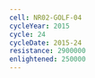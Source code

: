 ```yaml
---
cell: NR02-GOLF-04
cycleYear: 2015
cycle: 24
cycleDate: 2015-24
resistance: 2900000
enlightened: 250000
---
```


